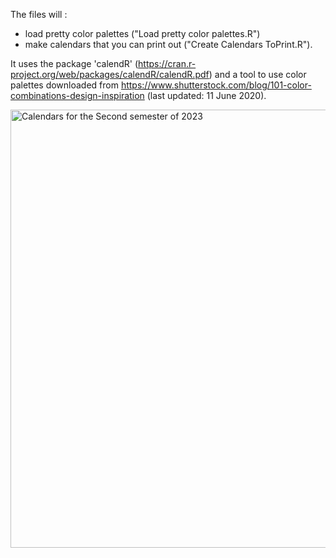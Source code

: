 The files will :
- load pretty color palettes ("Load pretty color palettes.R")
- make calendars that you can print out ("Create Calendars ToPrint.R").

It uses the package 'calendR' (https://cran.r-project.org/web/packages/calendR/calendR.pdf) and a tool to use color palettes downloaded from https://www.shutterstock.com/blog/101-color-combinations-design-inspiration (last updated: 11 June 2020).

<img width="701" alt="Calendars for the Second semester of 2023" src="https://github.com/user-attachments/assets/b401b81a-688d-4f73-90ff-e19b01144e64">
